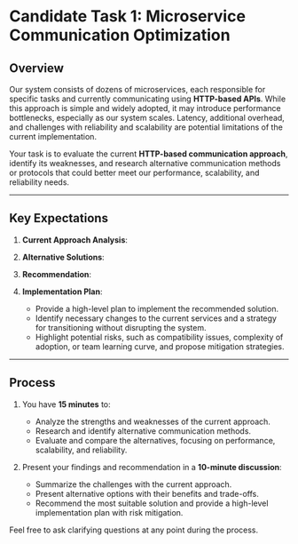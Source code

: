 # Candidate Task 1: Microservice Communication Optimization

## **Overview**
Our system consists of dozens of microservices, each responsible for specific tasks and currently communicating using **HTTP-based APIs**. While this approach is simple and widely adopted, it may introduce performance bottlenecks, especially as our system scales. Latency, additional overhead, and challenges with reliability and scalability are potential limitations of the current implementation.

Your task is to evaluate the current **HTTP-based communication approach**, identify its weaknesses, and research alternative communication methods or protocols that could better meet our performance, scalability, and reliability needs. 

---

## **Key Expectations**
1. **Current Approach Analysis**: 

2. **Alternative Solutions**:

3. **Recommendation**:

4. **Implementation Plan**:
   - Provide a high-level plan to implement the recommended solution.
   - Identify necessary changes to the current services and a strategy for transitioning without disrupting the system.
   - Highlight potential risks, such as compatibility issues, complexity of adoption, or team learning curve, and propose mitigation strategies.

---

## **Process**
1. You have **15 minutes** to:
   - Analyze the strengths and weaknesses of the current approach.
   - Research and identify alternative communication methods.
   - Evaluate and compare the alternatives, focusing on performance, scalability, and reliability.

2. Present your findings and recommendation in a **10-minute discussion**:
   - Summarize the challenges with the current approach.
   - Present alternative options with their benefits and trade-offs.
   - Recommend the most suitable solution and provide a high-level implementation plan with risk mitigation.

Feel free to ask clarifying questions at any point during the process.